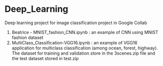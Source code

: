 # Deep_Learning
Deep learning project for image classification project in Google Collab
1. Beatrice - MNIST_fashion_CNN.ipynb : an example of CNN using MNIST fashion dataset
2. MultiClass_Classification-VGG16.ipynb : an example of VGG16 application for multiclass classification (among ocean, forest, highway). The dataset for training and validation store in the 3scenes.zip file and the test dataset stored in test.zip 
